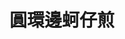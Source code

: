 ---
title: "圓環邊蚵仔煎"
description: "圓環邊蚵仔煎"
layout: shop
keywords:
  - 美食競賽
  - 台灣美食
  - 美食精選
datePublished: "2025-06-30"
dateModified: "2025-07-07"
city: "台北市"
district: "大同區"
address: "台北市大同區寧夏路46號"
phone: "0225580198"
geo: "25.056406700884107, 121.51528924577278"
google_map: "https://maps.app.goo.gl/dcsLBAgdZbyVhtkRA"
footinder: "https://footinder.com.tw/%E5%8F%B0%E5%8C%97%E5%B8%82%E5%A4%A7%E5%90%8C%E5%8D%80/167062/"
official: "https://oystera.com.tw/"
award:
  - name: "夜市王"
    year: "2024"
    entries:
      - nightMarket: "寧夏夜市"
        food_type: "蚵仔煎"
        rank: "第五名"

---